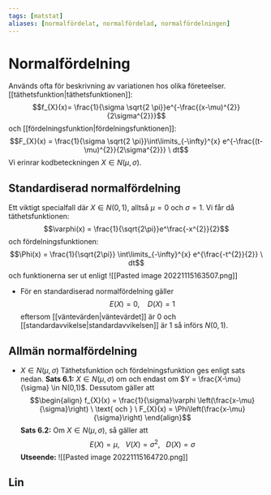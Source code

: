 ```yaml
---
tags: [matstat]
aliases: [normalfördelat, normalfördelad, normalfördelningen]
---
```

# Normalfördelning
Används ofta för beskrivning av variationen hos olika företeelser. 
[[täthetsfunktion|täthetsfunktionen]]: $$f_{X}(x)= \frac{1}{\sigma \sqrt{2 \pi}}e^{-\frac{(x-\mu)^{2}}{2\sigma^{2}}}$$och [[fördelningsfunktion|fördelningsfunktionen]]: $$F_{X}(x) = \frac{1}{\sigma \sqrt{2 \pi}}\int\limits_{-\infty}^{x} e^{-\frac{(t-\mu)^{2}}{2\sigma^{2}}} \ dt$$
Vi erinrar kodbeteckningen $X \in N(\mu, \sigma)$.

## Standardiserad normalfördelning
Ett viktigt specialfall där $X \in N(0,1)$, alltså $\mu = 0$ och $\sigma = 1$.
Vi får då täthetsfunktionen: $$\varphi(x) = \frac{1}{\sqrt{2\pi}}e^\frac{-x^{2}}{2}$$och fördelningsfunktionen: $$\Phi(x) = \frac{1}{\sqrt{2\pi}} \int\limits_{-\infty}^{x} e^{\frac{-t^{2}}{2}} \ dt$$
och funktionerna ser ut enligt
![[Pasted image 20221115163507.png]]

- För en standardiserad normalfördelning gäller $$E(X) =0, \ \ \ \ D(X) = 1$$eftersom [[väntevärden|väntevärdet]] är 0 och [[standardavvikelse|standardavvikelsen]] är 1 så införs $N(0,1)$.

## Allmän normalfördelning
- $X \in N(\mu,\sigma)$
Täthetsfunktion och fördelningsfunktion ges enligt sats nedan.
**Sats 6.1:** $X \in N(\mu,\sigma)$ om och endast om $Y = \frac{X-\mu}{\sigma} \in N(0,1)$. Dessutom gäller att $$\begin{align} f_{X}(x) = \frac{1}{\sigma}\varphi \left(\frac{x-\mu}{\sigma}\right) \ \text{ och } \ F_{X}(x) = \Phi\left(\frac{x-\mu}{\sigma}\right) \end{align}$$
**Sats 6.2:** Om $X \in N(\mu, \sigma)$, så gäller att $$E(X) = \mu, \ \ \ V(X) = \sigma^{2}, \ \ \ D(X) = \sigma$$
**Utseende:**
![[Pasted image 20221115164720.png]]

## Lin